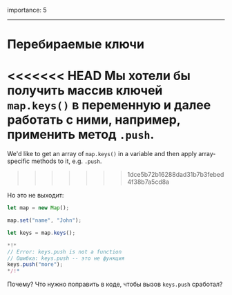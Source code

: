 importance: 5

---

# Перебираемые ключи

<<<<<<< HEAD
Мы хотели бы получить массив ключей `map.keys()` в переменную и далее работать с ними, например, применить метод `.push`.
=======
We'd like to get an array of `map.keys()` in a variable and then apply array-specific methods to it, e.g. `.push`.
>>>>>>> 1dce5b72b16288dad31b7b3febed4f38b7a5cd8a

Но это не выходит:

```js run
let map = new Map();

map.set("name", "John");

let keys = map.keys();

*!*
// Error: keys.push is not a function
// Ошибка: keys.push -- это не функция
keys.push("more");
*/!*
```

Почему? Что нужно поправить в коде, чтобы вызов `keys.push` сработал?
